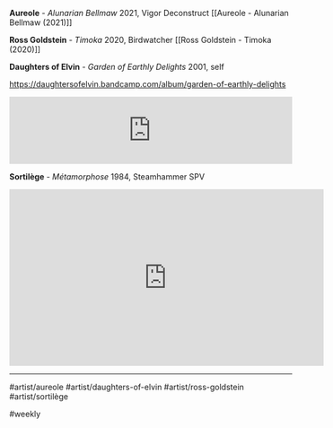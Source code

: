 **Aureole** - *Alunarian Bellmaw*
2021, Vigor Deconstruct
[[Aureole - Alunarian Bellmaw (2021)]]

**Ross Goldstein** - *Timoka*
2020, Birdwatcher
[[Ross Goldstein - Timoka (2020)]]

**Daughters of Elvin** - *Garden of Earthly Delights*
2001, self

https://daughtersofelvin.bandcamp.com/album/garden-of-earthly-delights
<iframe style="border: 0; width: 100%; height: 120px;" src="https://bandcamp.com/EmbeddedPlayer/album=1952733963/size=large/bgcol=333333/linkcol=ffffff/tracklist=false/artwork=small/transparent=true/" seamless><a href="https://daughtersofelvin.bandcamp.com/album/garden-of-earthly-delights">Garden of Earthly Delights by Daughters of Elvin</a></iframe>

**Sortilège** - *Métamorphose*
1984, Steamhammer SPV
<iframe width="560" height="315" src="https://www.youtube.com/embed/CgbNMvOfHTE" title="YouTube video player" frameborder="0" allow="accelerometer; autoplay; clipboard-write; encrypted-media; gyroscope; picture-in-picture" allowfullscreen></iframe>


---
#artist/aureole #artist/daughters-of-elvin #artist/ross-goldstein  #artist/sortilège

#weekly